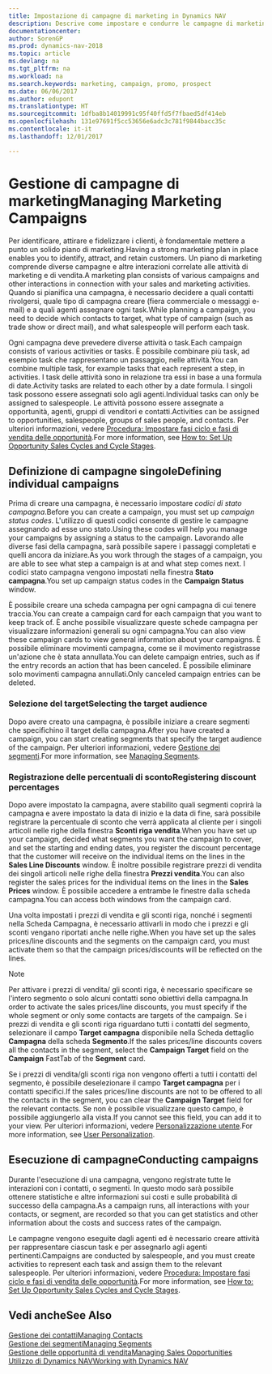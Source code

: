 ```yaml
---
title: Impostazione di campagne di marketing in Dynamics NAV
description: Descrive come impostare e condurre le campagne di marketing in Dynamics NAV per identificare e coinvolgere prospect e fidelizzare i clienti.
documentationcenter: 
author: SorenGP
ms.prod: dynamics-nav-2018
ms.topic: article
ms.devlang: na
ms.tgt_pltfrm: na
ms.workload: na
ms.search.keywords: marketing, campaign, promo, prospect
ms.date: 06/06/2017
ms.author: edupont
ms.translationtype: HT
ms.sourcegitcommit: 1dfba8b14019991c95f40ffd5f7fbaed5df414eb
ms.openlocfilehash: 131e97691f5cc53656e6adc3c781f9844bacc35c
ms.contentlocale: it-it
ms.lasthandoff: 12/01/2017

---
```

# <a name="managing-marketing-campaigns"></a><span data-ttu-id="dc818-103">Gestione di campagne di marketing</span><span class="sxs-lookup"><span data-stu-id="dc818-103">Managing Marketing Campaigns</span></span>
<span data-ttu-id="dc818-104">Per identificare, attirare e fidelizzare i clienti, è fondamentale mettere a punto un solido piano di marketing.</span><span class="sxs-lookup"><span data-stu-id="dc818-104">Having a strong marketing plan in place enables you to identify, attract, and retain customers.</span></span> <span data-ttu-id="dc818-105">Un piano di marketing comprende diverse campagne e altre interazioni correlate alle attività di marketing e di vendita.</span><span class="sxs-lookup"><span data-stu-id="dc818-105">A marketing plan consists of various campaigns and other interactions in connection with your sales and marketing activities.</span></span> <span data-ttu-id="dc818-106">Quando si pianifica una campagna, è necessario decidere a quali contatti rivolgersi, quale tipo di campagna creare (fiera commerciale o messaggi e-mail) e a quali agenti assegnare ogni task.</span><span class="sxs-lookup"><span data-stu-id="dc818-106">While planning a campaign, you need to decide which contacts to target, what type of campaign (such as trade show or direct mail), and what salespeople will perform each task.</span></span>

<span data-ttu-id="dc818-107">Ogni campagna deve prevedere diverse attività o task.</span><span class="sxs-lookup"><span data-stu-id="dc818-107">Each campaign consists of various activities or tasks.</span></span> <span data-ttu-id="dc818-108">È possibile combinare più task, ad esempio task che rappresentano un passaggio, nelle attività.</span><span class="sxs-lookup"><span data-stu-id="dc818-108">You can combine multiple task, for example tasks that each represent a step, in activities.</span></span> <span data-ttu-id="dc818-109">I task delle attività sono in relazione tra essi in base a una formula di date.</span><span class="sxs-lookup"><span data-stu-id="dc818-109">Activity tasks are related to each other by a date formula.</span></span> <span data-ttu-id="dc818-110">I singoli task possono essere assegnati solo agli agenti.</span><span class="sxs-lookup"><span data-stu-id="dc818-110">Individual tasks can only be assigned to salespeople.</span></span> <span data-ttu-id="dc818-111">Le attività possono essere assegnate a opportunità, agenti, gruppi di venditori e contatti.</span><span class="sxs-lookup"><span data-stu-id="dc818-111">Activities can be assigned to opportunities, salespeople, groups of sales people, and contacts.</span></span> <span data-ttu-id="dc818-112">Per ulteriori informazioni, vedere [Procedura: Impostare fasi ciclo e fasi di vendita delle opportunità](marketing-how-setup-opportunity-sales-cycles-stages.md).</span><span class="sxs-lookup"><span data-stu-id="dc818-112">For more information, see [How to: Set Up Opportunity Sales Cycles and Cycle Stages](marketing-how-setup-opportunity-sales-cycles-stages.md).</span></span>

## <a name="defining-individual-campaigns"></a><span data-ttu-id="dc818-113">Definizione di campagne singole</span><span class="sxs-lookup"><span data-stu-id="dc818-113">Defining individual campaigns</span></span>
<span data-ttu-id="dc818-114">Prima di creare una campagna, è necessario impostare *codici di stato campagna*.</span><span class="sxs-lookup"><span data-stu-id="dc818-114">Before you can create a campaign, you must set up *campaign status codes*.</span></span> <span data-ttu-id="dc818-115">L'utilizzo di questi codici consente di gestire le campagne assegnando ad esse uno stato.</span><span class="sxs-lookup"><span data-stu-id="dc818-115">Using these codes will help you manage your campaigns by assigning a status to the campaign.</span></span> <span data-ttu-id="dc818-116">Lavorando alle diverse fasi della campagna, sarà possibile sapere i passaggi completati e quelli ancora da iniziare.</span><span class="sxs-lookup"><span data-stu-id="dc818-116">As you work through the stages of a campaign, you are able to see what step a campaign is at and what step comes next.</span></span> <span data-ttu-id="dc818-117">I codici stato campagna vengono impostati nella finestra **Stato campagna**.</span><span class="sxs-lookup"><span data-stu-id="dc818-117">You set up campaign status codes in the **Campaign Status** window.</span></span>

<span data-ttu-id="dc818-118">È possibile creare una scheda campagna per ogni campagna di cui tenere traccia.</span><span class="sxs-lookup"><span data-stu-id="dc818-118">You can create a campaign card for each campaign that you want to keep track of.</span></span> <span data-ttu-id="dc818-119">È anche possibile visualizzare queste schede campagna per visualizzare informazioni generali su ogni campagna.</span><span class="sxs-lookup"><span data-stu-id="dc818-119">You can also view these campaign cards to view general information about your campaigns.</span></span>
<span data-ttu-id="dc818-120">È possibile eliminare movimenti campagna, come se il movimento registrasse un'azione che è stata annullata.</span><span class="sxs-lookup"><span data-stu-id="dc818-120">You can delete campaign entries, such as if the entry records an action that has been canceled.</span></span> <span data-ttu-id="dc818-121">È possibile eliminare solo movimenti campagna annullati.</span><span class="sxs-lookup"><span data-stu-id="dc818-121">Only canceled campaign entries can be deleted.</span></span>

### <a name="selecting-the-target-audience"></a><span data-ttu-id="dc818-122">Selezione del target</span><span class="sxs-lookup"><span data-stu-id="dc818-122">Selecting the target audience</span></span>
<span data-ttu-id="dc818-123">Dopo avere creato una campagna, è possibile iniziare a creare segmenti che specifichino il target della campagna.</span><span class="sxs-lookup"><span data-stu-id="dc818-123">After you have created a campaign, you can start creating segments that specify the target audience of the campaign.</span></span> <span data-ttu-id="dc818-124">Per ulteriori informazioni, vedere [Gestione dei segmenti](marketing-segments.md).</span><span class="sxs-lookup"><span data-stu-id="dc818-124">For more information, see [Managing Segments](marketing-segments.md).</span></span>

### <a name="registering-discount-percentages"></a><span data-ttu-id="dc818-125">Registrazione delle percentuali di sconto</span><span class="sxs-lookup"><span data-stu-id="dc818-125">Registering discount percentages</span></span>
<span data-ttu-id="dc818-126">Dopo avere impostato la campagna, avere stabilito quali segmenti coprirà la campagna e avere impostato la data di inizio e la data di fine, sarà possibile registrare la percentuale di sconto che verrà applicata al cliente per i singoli articoli nelle righe della finestra **Sconti riga vendita**.</span><span class="sxs-lookup"><span data-stu-id="dc818-126">When you have set up your campaign, decided what segments you want the campaign to cover, and set the starting and ending dates, you register the discount percentage that the customer will receive on the individual items on the lines in the **Sales Line Discounts** window.</span></span> <span data-ttu-id="dc818-127">È inoltre possibile registrare prezzi di vendita dei singoli articoli nelle righe della finestra **Prezzi vendita**.</span><span class="sxs-lookup"><span data-stu-id="dc818-127">You can also register the sales prices for the individual items on the lines in the **Sales Prices** window.</span></span> <span data-ttu-id="dc818-128">È possibile accedere a entrambe le finestre dalla scheda campagna.</span><span class="sxs-lookup"><span data-stu-id="dc818-128">You can access both windows from the campaign card.</span></span>

 <span data-ttu-id="dc818-129">Una volta impostati i prezzi di vendita e gli sconti riga, nonché i segmenti nella Scheda Campagna, è necessario attivarli in modo che i prezzi e gli sconti vengano riportati anche nelle righe.</span><span class="sxs-lookup"><span data-stu-id="dc818-129">When you have set up the sales prices/line discounts and the segments on the campaign card, you must activate them so that the campaign prices/discounts will be reflected on the lines.</span></span>

> [!NOTE]  
>   <span data-ttu-id="dc818-130">Per attivare i prezzi di vendita/ gli sconti riga, è necessario specificare se l'intero segmento o solo alcuni contatti sono obiettivi della campagna.</span><span class="sxs-lookup"><span data-stu-id="dc818-130">In order to activate the sales prices/line discounts, you must specify if the whole segment or only some contacts are targets of the campaign.</span></span> <span data-ttu-id="dc818-131">Se i prezzi di vendita e gli sconti riga riguardano tutti i contatti del segmento, selezionare il campo **Target campagna** disponibile nella Scheda dettaglio **Campagna** della scheda **Segmento**.</span><span class="sxs-lookup"><span data-stu-id="dc818-131">If the sales prices/line discounts covers all the contacts in the segment, select the **Campaign Target** field on the **Campaign** FastTab of the **Segment** card.</span></span>

<span data-ttu-id="dc818-132">Se i prezzi di vendita/gli sconti riga non vengono offerti a tutti i contatti del segmento, è possibile deselezionare il campo **Target campagna** per i contatti specifici.</span><span class="sxs-lookup"><span data-stu-id="dc818-132">If the sales prices/line discounts are not to be offered to all the contacts in the segment, you can clear the **Campaign Target** field for the relevant contacts.</span></span> <span data-ttu-id="dc818-133">Se non è possibile visualizzare questo campo, è possibile aggiungerlo alla vista.</span><span class="sxs-lookup"><span data-stu-id="dc818-133">If you cannot see this field, you can add it to your view.</span></span> <span data-ttu-id="dc818-134">Per ulteriori informazioni, vedere [Personalizzazione utente](ui-user-personalization.md).</span><span class="sxs-lookup"><span data-stu-id="dc818-134">For more information, see [User Personalization](ui-user-personalization.md).</span></span>

## <a name="conducting-campaigns"></a><span data-ttu-id="dc818-135">Esecuzione di campagne</span><span class="sxs-lookup"><span data-stu-id="dc818-135">Conducting campaigns</span></span>
<span data-ttu-id="dc818-136">Durante l'esecuzione di una campagna, vengono registrate tutte le interazioni con i contatti, o segmenti. In questo modo sarà possibile ottenere statistiche e altre informazioni sui costi e sulle probabilità di successo della campagna.</span><span class="sxs-lookup"><span data-stu-id="dc818-136">As a campaign runs, all interactions with your contacts, or segment, are recorded so that you can get statistics and other information about the costs and success rates of the campaign.</span></span>

<span data-ttu-id="dc818-137">Le campagne vengono eseguite dagli agenti ed è necessario creare attività per rappresentare ciascun task e per assegnarlo agli agenti pertinenti.</span><span class="sxs-lookup"><span data-stu-id="dc818-137">Campaigns are conducted by salespeople, and you must create activities to represent each task and assign them to the relevant salespeople.</span></span> <span data-ttu-id="dc818-138">Per ulteriori informazioni, vedere [Procedura: Impostare fasi ciclo e fasi di vendita delle opportunità](marketing-how-setup-opportunity-sales-cycles-stages.md).</span><span class="sxs-lookup"><span data-stu-id="dc818-138">For more information, see [How to: Set Up Opportunity Sales Cycles and Cycle Stages](marketing-how-setup-opportunity-sales-cycles-stages.md).</span></span>

## <a name="see-also"></a><span data-ttu-id="dc818-139">Vedi anche</span><span class="sxs-lookup"><span data-stu-id="dc818-139">See Also</span></span>
[<span data-ttu-id="dc818-140">Gestione dei contatti</span><span class="sxs-lookup"><span data-stu-id="dc818-140">Managing Contacts</span></span>](marketing-contacts.md)  
[<span data-ttu-id="dc818-141">Gestione dei segmenti</span><span class="sxs-lookup"><span data-stu-id="dc818-141">Managing Segments</span></span>](marketing-segments.md)  
[<span data-ttu-id="dc818-142">Gestione delle opportunità di vendita</span><span class="sxs-lookup"><span data-stu-id="dc818-142">Managing Sales Opportunities</span></span>](marketing-manage-sales-opportunities.md)  
[<span data-ttu-id="dc818-143">Utilizzo di Dynamics NAV</span><span class="sxs-lookup"><span data-stu-id="dc818-143">Working with Dynamics NAV</span></span>](ui-work-product.md)  

